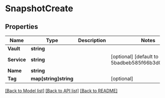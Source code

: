 # SnapshotCreate

## Properties

Name | Type | Description | Notes
------------ | ------------- | ------------- | -------------
**Vault** | **string** |  | 
**Service** | **string** |  | [optional] [default to 5badbeb585f66b3d085727eb]
**Name** | **string** |  | 
**Tag** | **map[string]string** |  | [optional] 

[[Back to Model list]](../README.md#documentation-for-models) [[Back to API list]](../README.md#documentation-for-api-endpoints) [[Back to README]](../README.md)


